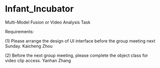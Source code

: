 # Infant_Incubator
Multi-Model Fusion or Video Analysis Task 


Requirements:

(1) Please arrange the design of UI interface before the group meeting next Sunday. Kaicheng Zhou

(2) Before the next group meeting, please complete the object class for video clip access. Yanhan Zhang
